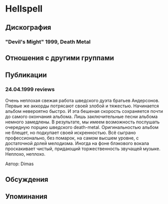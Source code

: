 # Hellspell



## Дискография

### "Devil's Might" 1999, Death Metal




## Отношения с другими группами


## Публикации

### 24.04.1999 reviews 

<p>Очень неплохая свежая работа шведского дуэта братьев Андерсонов. Первые же аккорды потрясают своей злобой и тяжестью. Начинается альбом невероятно быстро. И эта бешеная скорость сохраняется почти до самого окончания альбома. Лишь заключительные песни альбома немного замедлены. В результате, мы имеем возможность послушать очередную порцию шведского death-metal. Оригинальностью альбом не блещет, но подкупает своей искренностью. Всё сыграно профессионально, без помарок, на самом высшем уровне, с достаточной долей мелодизма. Иногда на фоне блэкового вокала проскакивает чистый, придающий торжественность звучащей музыке. Неплохо, неплохо.</p>

Автор: Dimas


## Обсуждения


## Упоминания

